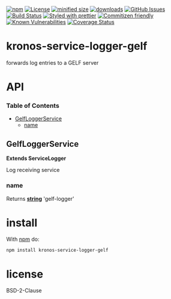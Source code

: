 [![npm](https://img.shields.io/npm/v/@kronos-integration/service-logger-gelf.svg)](https://www.npmjs.com/package/@kronos-integration/service-logger-gelf)
[![License](https://img.shields.io/badge/License-BSD%203--Clause-blue.svg)](https://opensource.org/licenses/BSD-3-Clause)
[![minified size](https://badgen.net/bundlephobia/min/@kronos-integration/service-logger-gelf)](https://bundlephobia.com/result?p=@kronos-integration/service-logger-gelf)
[![downloads](http://img.shields.io/npm/dm/@kronos-integration/service-logger-gelf.svg?style=flat-square)](https://npmjs.org/package/@kronos-integration/service-logger-gelf)
[![GitHub Issues](https://img.shields.io/github/issues/service-logger-gelf/service-logger-gelf.svg?style=flat-square)](https://github.com/service-logger-gelf/service-logger-gelf/issues)
[![Build Status](https://img.shields.io/endpoint.svg?url=https%3A%2F%2Factions-badge.atrox.dev%2Fservice-logger-gelf%2Fservice-logger-gelf%2Fbadge\&style=flat)](https://actions-badge.atrox.dev/service-logger-gelf/service-logger-gelf/goto)
[![Styled with prettier](https://img.shields.io/badge/styled_with-prettier-ff69b4.svg)](https://github.com/prettier/prettier)
[![Commitizen friendly](https://img.shields.io/badge/commitizen-friendly-brightgreen.svg)](http://commitizen.github.io/cz-cli/)
[![Known Vulnerabilities](https://snyk.io/test/github/service-logger-gelf/service-logger-gelf/badge.svg)](https://snyk.io/test/github/service-logger-gelf/service-logger-gelf)
[![Coverage Status](https://coveralls.io/repos/service-logger-gelf/service-logger-gelf/badge.svg)](https://coveralls.io/github/service-logger-gelf/service-logger-gelf)

# kronos-service-logger-gelf

forwards log entries to a GELF server

# API

<!-- Generated by documentation.js. Update this documentation by updating the source code. -->

### Table of Contents

*   [GelfLoggerService](#gelfloggerservice)
    *   [name](#name)

## GelfLoggerService

**Extends ServiceLogger**

Log receiving service

### name

Returns **[string](https://developer.mozilla.org/docs/Web/JavaScript/Reference/Global_Objects/String)** 'gelf-logger'

# install

With [npm](http://npmjs.org) do:

```shell
npm install kronos-service-logger-gelf
```

# license

BSD-2-Clause
